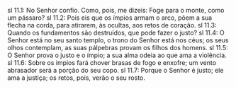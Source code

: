 sl 11.1: No Senhor confio. Como, pois, me dizeis: Foge para o monte, como um pássaro?
sl 11.2: Pois eis que os ímpios armam o arco, põem a sua flecha na corda, para atirarem, às ocultas, aos retos de coração.
sl 11.3: Quando os fundamentos são destruídos, que pode fazer o justo?
sl 11.4: O Senhor está no seu santo templo, o trono do Senhor está nos céus; os seus olhos contemplam, as suas pálpebras provam os filhos dos homens.
sl 11.5: O Senhor prova o justo e o ímpio; a sua alma odeia ao que ama a violência.
sl 11.6: Sobre os ímpios fará chover brasas de fogo e enxofre; um vento abrasador será a porção do seu copo.
sl 11.7: Porque o Senhor é justo; ele ama a justiça; os retos, pois, verão o seu rosto.
